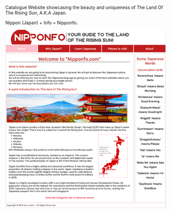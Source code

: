 Catalogue Website showcasing the beauty and uniqueness of The Land Of The Rising Sun, A.K.A Japan.

Nippon (Japan) + Info = Nipponfo.

<img src="./preview/preview_nipponfoV2.png">
